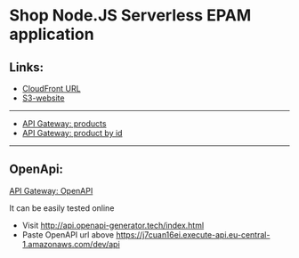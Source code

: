 # Shop Node.JS Serverless EPAM application

## Links:

* [CloudFront URL](https://d38nj7cgtgxks9.cloudfront.net/)
* [S3-website](http://shop-nodejs-sls-epam.s3-website.eu-central-1.amazonaws.com/)

---

* [API Gateway: products](https://j7cuan16ei.execute-api.eu-central-1.amazonaws.com/dev/products)
* [API Gateway: product by id](https://j7cuan16ei.execute-api.eu-central-1.amazonaws.com/dev/products/7567ec4b-b10c-48c5-9345-fc73c48a80aa)

---
## OpenApi:

[API Gateway: OpenAPI](https://j7cuan16ei.execute-api.eu-central-1.amazonaws.com/dev/api)

It can be easily tested online
- Visit http://api.openapi-generator.tech/index.html
- Paste OpenAPI url above https://j7cuan16ei.execute-api.eu-central-1.amazonaws.com/dev/api